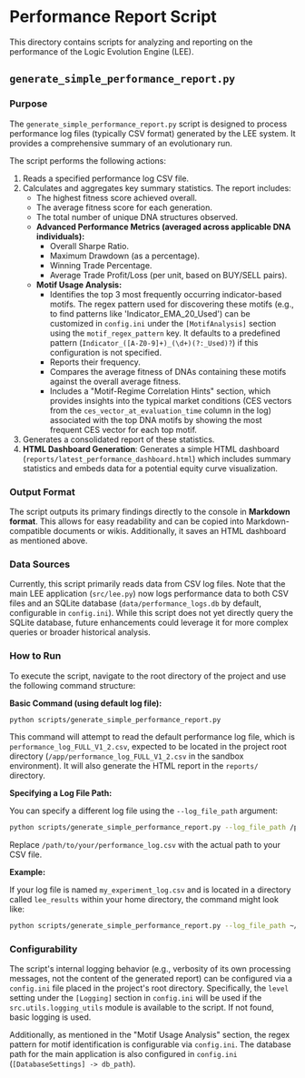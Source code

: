 # Performance Report Script

This directory contains scripts for analyzing and reporting on the performance of the Logic Evolution Engine (LEE).

## `generate_simple_performance_report.py`

### Purpose

The `generate_simple_performance_report.py` script is designed to process performance log files (typically CSV format) generated by the LEE system. It provides a comprehensive summary of an evolutionary run.

The script performs the following actions:
1.  Reads a specified performance log CSV file.
2.  Calculates and aggregates key summary statistics. The report includes:
    *   The highest fitness score achieved overall.
    *   The average fitness score for each generation.
    *   The total number of unique DNA structures observed.
    *   **Advanced Performance Metrics (averaged across applicable DNA individuals):**
        *   Overall Sharpe Ratio.
        *   Maximum Drawdown (as a percentage).
        *   Winning Trade Percentage.
        *   Average Trade Profit/Loss (per unit, based on BUY/SELL pairs).
    *   **Motif Usage Analysis:**
        *   Identifies the top 3 most frequently occurring indicator-based motifs. The regex pattern used for discovering these motifs (e.g., to find patterns like 'Indicator_EMA_20_Used') can be customized in `config.ini` under the `[MotifAnalysis]` section using the `motif_regex_pattern` key. It defaults to a predefined pattern (`Indicator_([A-Z0-9]+)_(\d+)(?:_Used)?`) if this configuration is not specified.
        *   Reports their frequency.
        *   Compares the average fitness of DNAs containing these motifs against the overall average fitness.
        *   Includes a "Motif-Regime Correlation Hints" section, which provides insights into the typical market conditions (CES vectors from the `ces_vector_at_evaluation_time` column in the log) associated with the top DNA motifs by showing the most frequent CES vector for each top motif.
3.  Generates a consolidated report of these statistics.
4.  **HTML Dashboard Generation**: Generates a simple HTML dashboard (`reports/latest_performance_dashboard.html`) which includes summary statistics and embeds data for a potential equity curve visualization.

### Output Format

The script outputs its primary findings directly to the console in **Markdown format**. This allows for easy readability and can be copied into Markdown-compatible documents or wikis. Additionally, it saves an HTML dashboard as mentioned above.

### Data Sources

Currently, this script primarily reads data from CSV log files. Note that the main LEE application (`src/lee.py`) now logs performance data to both CSV files and an SQLite database (`data/performance_logs.db` by default, configurable in `config.ini`). While this script does not yet directly query the SQLite database, future enhancements could leverage it for more complex queries or broader historical analysis.

### How to Run

To execute the script, navigate to the root directory of the project and use the following command structure:

**Basic Command (using default log file):**

```bash
python scripts/generate_simple_performance_report.py
```

This command will attempt to read the default performance log file, which is `performance_log_FULL_V1_2.csv`, expected to be located in the project root directory (`/app/performance_log_FULL_V1_2.csv` in the sandbox environment). It will also generate the HTML report in the `reports/` directory.

**Specifying a Log File Path:**

You can specify a different log file using the `--log_file_path` argument:

```bash
python scripts/generate_simple_performance_report.py --log_file_path /path/to/your/performance_log.csv
```

Replace `/path/to/your/performance_log.csv` with the actual path to your CSV file.

**Example:**

If your log file is named `my_experiment_log.csv` and is located in a directory called `lee_results` within your home directory, the command might look like:

```bash
python scripts/generate_simple_performance_report.py --log_file_path ~/lee_results/my_experiment_log.csv
```

### Configurability

The script's internal logging behavior (e.g., verbosity of its own processing messages, not the content of the generated report) can be configured via a `config.ini` file placed in the project's root directory. Specifically, the `level` setting under the `[Logging]` section in `config.ini` will be used if the `src.utils.logging_utils` module is available to the script. If not found, basic logging is used.

Additionally, as mentioned in the "Motif Usage Analysis" section, the regex pattern for motif identification is configurable via `config.ini`. The database path for the main application is also configured in `config.ini` (`[DatabaseSettings] -> db_path`).
